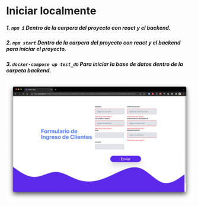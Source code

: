 # Iniciar localmente

##### 1.  `npm i`  Dentro de la carpera del proyecto con react y el backend.
##### 2.  `npm start`  Dentro de la carpera del proyecto con react y el backend para iniciar el proyecto.
##### 3.  `docker-compose up test_db`  Para iniciar la base de datos dentro de la carpeta backend.

![photo](https://raw.githubusercontent.com/DaElias/test_lab/main/img/photo.png "photo")
